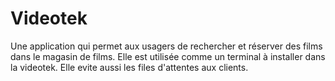 # Videotek
Une application qui permet aux usagers de rechercher et réserver des films dans le magasin de films.
Elle est utilisée comme un terminal à installer dans la videotek.
Elle evite aussi les files d'attentes aux clients.

